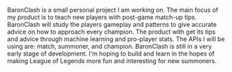 BaronClash is a small personal project I am working on. The main focus of my product is to teach new players with post-game match-up tips. BaronClash will study the players gameplay and patterns to give accurate advice on how to approach every champion. The product with get its tips and advice through machine learning and pro-player stats. The APIs I will be using are: match, summoner, and champion. BaronClash is still in a very early stage of development. I'm hoping to build and learn in the hopes of making League of Legends more fun and interesting for new summoners.


